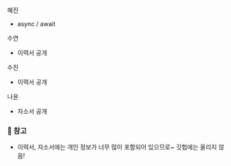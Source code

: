 혜진

- async / await

수연

- 이력서 공개

수진

- 이력서 공개

나윤

- 자소서 공개


###  🧚 참고

* 이력서, 자소서에는 개인 정보가 너무 많이 포함되어 있으므로~ 깃헙에는 올리지 않음!
